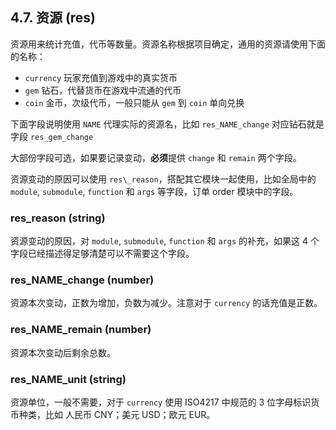 ## 4.7. 资源 (res)

资源用来统计充值，代币等数量。资源名称根据项目确定，通用的资源请使用下面的名称：

- `currency` 玩家充值到游戏中的真实货币
- `gem` 钻石，代替货币在游戏中流通的代币
- `coin` 金币，次级代币，一般只能从 `gem` 到 `coin` 单向兑换

下面字段说明使用 `NAME` 代理实际的资源名，比如 `res_NAME_change` 对应钻石就是字段 `res_gem_change`

大部份字段可选，如果要记录变动，**必须**提供 `change` 和 `remain` 两个字段。

资源变动的原因可以使用 `res\_reason`，搭配其它模块一起使用，比如全局中的 `module`, `submodule`, `function` 和 `args` 等字段，订单 order 模块中的字段。

### res\_reason (string)

资源变动的原因，对 `module`, `submodule`, `function` 和 `args` 的补充，如果这 4 个字段已经描述得足够清楚可以不需要这个字段。

### res\_NAME\_change (number)

资源本次变动，正数为增加，负数为减少。注意对于 `currency` 的话充值是正数。

### res\_NAME\_remain (number)

资源本次变动后剩余总数。

### res\_NAME\_unit (string)

资源单位，一般不需要，对于 `currency` 使用 ISO4217 中规范的 3 位字母标识货币种类，比如 人民币 CNY；美元 USD；欧元 EUR。

